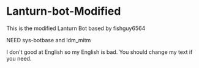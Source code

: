 # Lanturn-bot-Modified
This is the modified Lanturn Bot based by fishguy6564

NEED sys-botbase and ldm_mitm

I don't good at English so my English is bad. You should change my text if you need.
